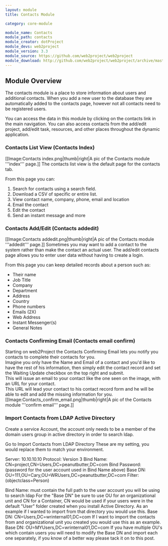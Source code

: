 ```yaml
---
layout: module
title: Contacts Module

category: core-module

module_name: Contacts
module_path: contacts
module_creator: dotProject
module_devs: web2project
module_version: 3.3
module_source: https://github.com/web2project/web2project
module_download: http://github.com/web2project/web2project/archive/master.zip
---
```


## Module Overview

The contacts module is a place to store information about users and additional contacts. When you add a new user to the database they are automatically added to the contacts page, however not all contacts need to be registered users.

You can access the data in this module by clicking on the contacts link in the main navigation. You can also access contacts from the add/edit project, add/edit task, resources, and other places throughout the dynamic application.

### Contacts List View (Contacts Index)

[[Image:Contacts index.png|thumb|right|A pic of the Contacts module '''index''' page.]]
The contacts list view is the default page for the contacts tab.

From this page you can:

1.	Search for contacts using a search field.
1.	Download a CSV of specific or entire list.
1.	View contact name, company, phone, email and location
1.	Email the contact
1.	Edit the contact
1.	Send an instant message and more

### Contacts Add/Edit (Contacts addedit)

[[Image:Contacts addedit.png|thumb|right|A pic of the Contacts module '''addedit''' page.]]
Sometimes you may want to add a contact to the system rather than make the contact an actual user.  The add/edit contacts page allows you to enter user data without having to create a login.

From this page you can keep detailed records about a person such as:

* Their name
* Job Title
* Company
* Department
* Address
* Country
* Phone numbers
* Emails (2X)
* Web Address
* Instant Messenger(s)
* General Notes


### Contacts Confirming Email (Contacts email confirm)
Starting on web2Project the Contacts Confirming Email lets you notify you contacts to complete their contacts for you. <br />
Imagine you only have the Name and Email of a contact and you'd like to have the rest of his information, then simply edit the contact record and set the Waiting Update checkbox on the top right and submit.<br />
This will issue an email to your contact like the one seen on the image, with an URL for your contact.<br />
This URL will lead your contact to his contact record form and he will be able to edit and add the missing information for you.
[[Image:Contacts_confirm_email.png|thumb|right|A pic of the Contacts module '''confirm email''' page.]]


### Import Contacts from LDAP Active Directory

Create a service Account, the account only needs to be a member of the domain users group in active directory in order to search ldap.

Go to Import Contacts from LDAP Directory
These are my setting, you would replace them to match your environment.

Server: 10.10.10.10
Protocol: Version 3
Bind Name: CN=project,CN=Users,DC=peanutbutter,DC=com
Bind Password: (password for the user account used in Bind Name above)
Base DN: OU=111,OU=Cary,OU=WRUsers,DC=peanutbutter,DC=com
Filter: (objectclass=Person)

Bind Name: must contain the full path to the user account you will be using to search ldap
For the "Base DN" be sure to use OU for an organizational unit and CN for a Container, CN would be used if your users were in the default "User" folder created when you install Active Directory. As an example if I wanted to import from that directory you would use this.
Base DN: CN=Users,DC=wrinternal01,DC=com
If I want to import the contacts from and organizational unit you created you would use this as an example.
Base DN: OU=MYUsers,DC=wrinternal01,DC=com
If you have multiple OU's which contain users you will need to modify the Base DN and import each one separately, if you know of a better way please tack it on to this post.
